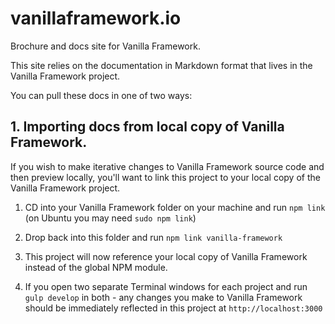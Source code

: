 # vanillaframework.io

Brochure and docs site for Vanilla Framework.

This site relies on the documentation in Markdown format that lives in the Vanilla Framework project.

You can pull these docs in one of two ways:


## 1. Importing docs from local copy of Vanilla Framework.

If you wish to make iterative changes to Vanilla Framework source code and then preview locally, you'll want to link this project to your local copy of the Vanilla Framework project.

1. CD into your Vanilla Framework folder on your machine and run `npm link` (on Ubuntu you may need `sudo npm link`)

2. Drop back into this folder and run `npm link vanilla-framework`

3. This project will now reference your local copy of Vanilla Framework instead of the global NPM module.

4. If you open two separate Terminal windows for each project and run `gulp develop` in both - any changes you make to Vanilla Framework should be immediately reflected in this project at `http://localhost:3000`
